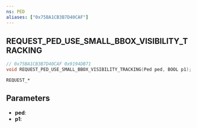 ```yaml
---
ns: PED
aliases: ["0x75BA1CB3B7D40CAF"]
---
```

## REQUEST_PED_USE_SMALL_BBOX_VISIBILITY_TRACKING

```c
// 0x75BA1CB3B7D40CAF 0x9194DB71
void REQUEST_PED_USE_SMALL_BBOX_VISIBILITY_TRACKING(Ped ped, BOOL p1);
```

```
REQUEST_*
```

## Parameters
* **ped**: 
* **p1**: 

